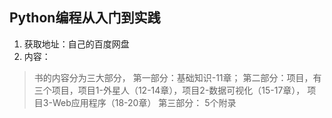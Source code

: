 ## Python编程从⼊门到实践
1. 获取地址：自己的百度网盘
2. 内容：
> 书的内容分为三大部分，
> 第一部分：基础知识-11章；
> 第二部分：项目，有三个项目，项目1-外星人（12-14章），项目2-数据可视化（15-17章）， 项目3-Web应用程序（18-20章）
> 第三部分： 5个附录 
